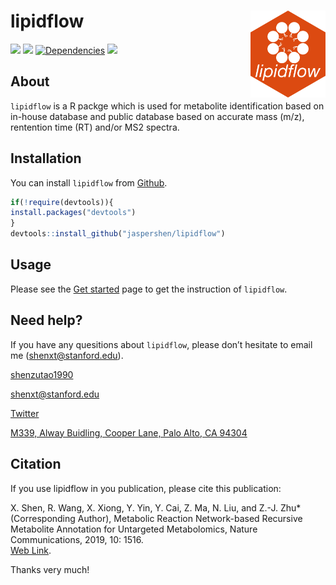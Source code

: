 <!-- README.md is generated from README.Rmd. Please edit that file -->

# lipidflow <img src="man/figures/logo.png" align="right" alt="" width="120" />

[![](https://www.r-pkg.org/badges/version/lipidflow?color=green)](https://cran.r-project.org/package=lipidflow)
[![](https://img.shields.io/github/languages/code-size/jaspershen/lipidflow.svg)](https://github.com/jaspershen/lipidflow)
[![Dependencies](https://tinyverse.netlify.com/badge/lipidflow)](https://cran.r-project.org/package=lipidflow)
[![](https://img.shields.io/badge/lifecycle-experimental-orange.svg)](https://www.tidyverse.org/lifecycle/#experimental)

## About

`lipidflow` is a R packge which is used for metabolite identification based
on in-house database and public database based on accurate mass (m/z),
rentention time (RT) and/or MS2
spectra.

## Installation

You can install `lipidflow` from
[Github](https://github.com/jaspershen/lipidflow).

``` r
if(!require(devtools)){
install.packages("devtools")
}
devtools::install_github("jaspershen/lipidflow")
```

## Usage

Please see the [Get
started](https://jaspershen.github.io/lipidflow/articles/lipidflow.html) page to
get the instruction of `lipidflow`.

## Need help?

If you have any quesitions about `lipidflow`, please don’t hesitate to email
me (<shenxt@stanford.edu>).

<i class="fa fa-weixin"></i>
[shenzutao1990](https://www.shenxt.info/files/wechat_QR.jpg)

<i class="fa fa-envelope"></i> <shenxt@stanford.edu>

<i class="fa fa-twitter"></i>
[Twitter](https://twitter.com/JasperShen1990)

<i class="fa fa-map-marker-alt"></i> [M339, Alway Buidling, Cooper Lane,
Palo Alto,
CA 94304](https://www.google.com/maps/place/Alway+Building/@37.4322345,-122.1770883,17z/data=!3m1!4b1!4m5!3m4!1s0x808fa4d335c3be37:0x9057931f3b312c29!8m2!3d37.4322345!4d-122.1748996)

## Citation

If you use lipidflow in you publication, please cite this publication:

X. Shen, R. Wang, X. Xiong, Y. Yin, Y. Cai, Z. Ma, N. Liu, and Z.-J.
Zhu\* (Corresponding Author), Metabolic Reaction Network-based Recursive
Metabolite Annotation for Untargeted Metabolomics, Nature
Communications, 2019, 10: 1516.  
[Web Link](https://www.nature.com/articles/s41467-019-09550-x).

Thanks very much\!
